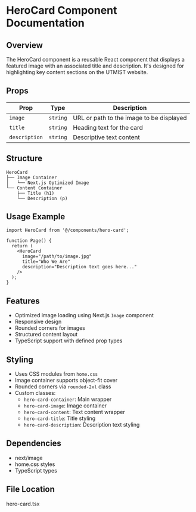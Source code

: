 # HeroCard Component Documentation

## Overview
The HeroCard component is a reusable React component that displays a featured image with an associated title and description. It's designed for highlighting key content sections on the UTMIST website.

## Props
| Prop | Type | Description |
|------|------|-------------|
| `image` | `string` | URL or path to the image to be displayed |
| `title` | `string` | Heading text for the card |
| `description` | `string` | Descriptive text content |

## Structure
```
HeroCard
├── Image Container
│   └── Next.js Optimized Image
└── Content Container
    ├── Title (h1)
    └── Description (p)
```

## Usage Example
```tsx
import HeroCard from '@/components/hero-card';

function Page() {
  return (
    <HeroCard
      image="/path/to/image.jpg"
      title="Who We Are"
      description="Description text goes here..."
    />
  );
}
```

## Features
- Optimized image loading using Next.js `Image` component
- Responsive design
- Rounded corners for images
- Structured content layout
- TypeScript support with defined prop types

## Styling
- Uses CSS modules from `home.css`
- Image container supports object-fit cover
- Rounded corners via `rounded-2xl` class
- Custom classes:
  - `hero-card-container`: Main wrapper
  - `hero-card-image`: Image container
  - `hero-card-content`: Text content wrapper
  - `hero-card-title`: Title styling
  - `hero-card-description`: Description text styling

## Dependencies
- next/image
- home.css styles
- TypeScript types

## File Location
hero-card.tsx